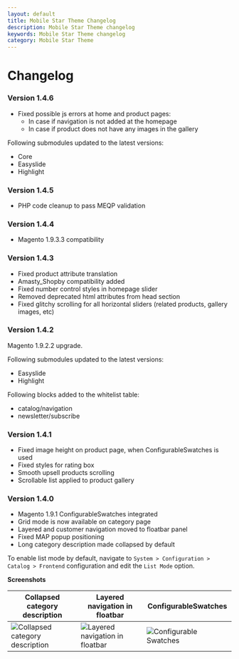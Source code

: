```yaml
---
layout: default
title: Mobile Star Theme Changelog
description: Mobile Star Theme changelog
keywords: Mobile Star Theme changelog
category: Mobile Star Theme
---
```


# Changelog

### Version 1.4.6

 -  Fixed possible js errors at home and product pages:
    - In case if navigation is not added at the homepage
    - In case if product does not have any images in the gallery

Following submodules updated to the latest versions:

 -  Core
 -  Easyslide
 -  Highlight

### Version 1.4.5

 -  PHP code cleanup to pass MEQP validation

### Version 1.4.4

 -  Magento 1.9.3.3 compatibility

### Version 1.4.3

-   Fixed product attribute translation
-   Amasty_Shopby compatibility added
-   Fixed number control styles in homepage slider
-   Removed deprecated html attributes from head section
-   Fixed glitchy scrolling for all horizontal sliders
    (related products, gallery images, etc)

### Version 1.4.2

Magento 1.9.2.2 upgrade.

Following submodules updated to the latest versions:

-   Easyslide
-   Highlight

Following blocks added to the whitelist table:

-   catalog/navigation
-   newsletter/subscribe

### Version 1.4.1

-   Fixed image height on product page, when ConfigurableSwatches is used
-   Fixed styles for rating box
-   Smooth upsell products scrolling
-   Scrollable list applied to product gallery

### Version 1.4.0

-   Magento 1.9.1 ConfigurableSwatches integrated
-   Grid mode is now available on category page
-   Layered and customer navigation moved to floatbar panel
-   Fixed MAP popup positioning
-   Long category description made collapsed by default

To enable list mode by default, navigate to
`System > Configuration > Catalog > Frontend` configuration and edit
the `List Mode` option.

**Screenshots**

Collapsed category description | Layered navigation in floatbar | ConfigurableSwatches
-------------------------------|--------------------------------|---------------------
![Collapsed category description][category_description] | ![Layered navigation in floatbar][layered_navigation] | ![Configurable Swatches][swatches]

[category_description]: https://cloud.githubusercontent.com/assets/306080/5677510/4bdae9ae-97f0-11e4-8a82-0a763fe653e0.png
[layered_navigation]: https://cloud.githubusercontent.com/assets/306080/5677511/4bdada0e-97f0-11e4-95c4-5f494a90e504.png
[swatches]: https://cloud.githubusercontent.com/assets/306080/5677509/4bd99180-97f0-11e4-8c90-90873f4a6244.png

